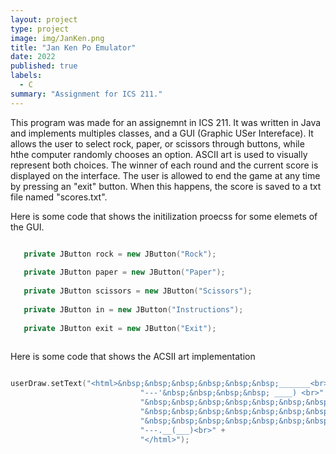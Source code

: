 ```yaml
---
layout: project
type: project
image: img/JanKen.png
title: "Jan Ken Po Emulator"
date: 2022
published: true
labels:
  - C
summary: "Assignment for ICS 211."
---
```


This program was made for an assignemnt in ICS 211. It was written in Java and implements multiples classes, and a GUI (Graphic USer Intereface). 
It allows the user to select rock, paper, or scissors through buttons, while hthe computer randomly chooses an option. ASCII art is used to 
visually represent both choices. The winner of each round and the current score is displayed on the interface. The user is allowed to end the 
game at any time by pressing an "exit" button. When this happens, the score is saved to a txt file named "scores.txt". 

Here is some code that shows the initilization proecss for some elemets of the GUI.

```cpp

   private JButton rock = new JButton("Rock");   
   
   private JButton paper = new JButton("Paper");
   
   private JButton scissors = new JButton("Scissors");
   
   private JButton in = new JButton("Instructions");
   
   private JButton exit = new JButton("Exit");
   
```
Here is some code that shows the ACSII art implementation

```cpp

userDraw.setText("<html>&nbsp;&nbsp;&nbsp;&nbsp;&nbsp;&nbsp;_______<br>" +
                             "---'&nbsp;&nbsp;&nbsp;&nbsp; ____) <br>" +
                             "&nbsp;&nbsp;&nbsp;&nbsp;&nbsp;&nbsp;&nbsp;&nbsp;&nbsp;(_____) <br>" +
                             "&nbsp;&nbsp;&nbsp;&nbsp;&nbsp;&nbsp;&nbsp;&nbsp;&nbsp;(_____) <br>" +
                             "&nbsp;&nbsp;&nbsp;&nbsp;&nbsp;&nbsp;&nbsp;&nbsp;&nbsp;&nbsp;(____) <br>" +
                             "---.__(___)<br>" +
                             "</html>");

```        
